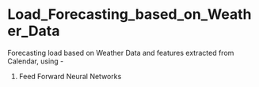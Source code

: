 # Load_Forecasting_based_on_Weather_Data
Forecasting load based on Weather Data and features extracted from Calendar, using - 

1. Feed Forward Neural Networks
